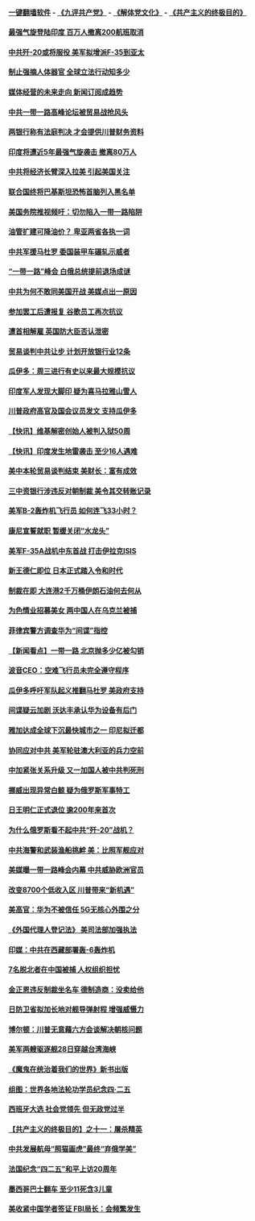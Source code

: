 #### [一键翻墙软件](https://github.com/gfw-breaker/nogfw/blob/master/README.md?t=05031237) -  [《九评共产党》](https://github.com/gfw-breaker/9ping.md?t=05031237) - [《解体党文化》](https://github.com/gfw-breaker/jtdwh.md?t=05031237) - [《共产主义的终极目的》](https://github.com/gfw-breaker/gczydzjmd.md?t=05031237)

#### [最强气旋登陆印度 百万人撤离200航班取消](../pages/nsc418/n11231446.md?t=05031237) 

#### [中共歼-20或将服役 美军拟增派F-35到亚太](../pages/nsc418/n11231286.md?t=05031237) 

#### [制止强摘人体器官 全球立法行动知多少](../pages/nsc418/n11229916.md?t=05031237) 

#### [媒体经营的未来走向 新闻订阅成趋势](../pages/nsc418/n11227859.md?t=05031237) 

#### [中共一带一路高峰论坛被贸易战抢风头](../pages/nsc418/n11229789.md?t=05031237) 

#### [两银行称有法庭判决 才会提供川普财务资料](../pages/nsc418/n11229714.md?t=05031237) 

#### [印度将遭近5年最强气旋袭击 撤离80万人](../pages/nsc418/n11229178.md?t=05031237) 

#### [中共将经济长臂深入拉美 引起美国关注](../pages/nsc418/n11229044.md?t=05031237) 

#### [联合国终将巴基斯坦恐怖首脑列入黑名单](../pages/nsc418/n11228791.md?t=05031237) 

#### [美国务院推视频吁：切勿陷入一带一路陷阱](../pages/nsc418/n11228840.md?t=05031237) 

#### [油管扩建可降油价？ 卑亚两省各执一词](../pages/nsc418/n11228357.md?t=05031237) 

#### [中共军援马杜罗 委国装甲车碾轧示威者](../pages/nsc418/n11227679.md?t=05031237) 

#### [“一带一路”峰会 白俄总统提前退场成谜](../pages/nsc418/n11208197.md?t=05031237) 

#### [中共为何不敢同美国开战 美媒点出一原因](../pages/nsc418/n11227472.md?t=05031237) 

#### [参加罢工后遭报复 谷歌员工再次抗议](../pages/nsc418/n11227242.md?t=05031237) 

#### [遭首相解雇 英国防大臣否认泄密](../pages/nsc418/n11227379.md?t=05031237) 

#### [贸易谈判中共让步 计划开放银行业12条](../pages/nsc418/n11227053.md?t=05031237) 

#### [瓜伊多：周三进行有史以来最大规模抗议](../pages/nsc418/n11227119.md?t=05031237) 

#### [印度军人发现大脚印 疑为喜马拉雅山雪人](../pages/nsc418/n11226904.md?t=05031237) 

#### [川普政府高官及国会议员发文 支持瓜伊多](../pages/nsc418/n11226605.md?t=05031237) 

#### [【快讯】维基解密创始人被判入狱50周](../pages/nsc418/n11226601.md?t=05031237) 

#### [【快讯】印度发生地雷袭击 至少16人遇难](../pages/nsc418/n11226583.md?t=05031237) 

#### [美中本轮贸易谈判结束 美财长：富有成效](../pages/nsc418/n11226466.md?t=05031237) 

#### [三中资银行涉违反对朝制裁 美令其交转账记录](../pages/nsc418/n11226285.md?t=05031237) 

#### [美军B-2轰炸机飞行员 如何连飞33小时？](../pages/nsc418/n11226241.md?t=05031237) 

#### [康尼宣誓就职 暂缓关闭“水龙头”](../pages/nsc418/n11226024.md?t=05031237) 

#### [美军F-35A战机中东首战 打击伊拉克ISIS](../pages/nsc418/n11225663.md?t=05031237) 

#### [新王德仁即位 日本正式踏入令和时代](../pages/nsc418/n11225925.md?t=05031237) 

#### [制裁在即 大连港2千万桶伊朗石油何去何从](../pages/nsc418/n11225276.md?t=05031237) 

#### [为色情业招募美女 两中国人在乌克兰被捕](../pages/nsc418/n11225138.md?t=05031237) 

#### [菲律宾警方调查华为“间谍”指控](../pages/nsc418/n11225052.md?t=05031237) 

#### [【新闻看点】一带一路 北京抛多少亿被勾销](../pages/nsc418/n11224834.md?t=05031237) 

#### [波音CEO：空难飞行员未完全遵守程序](../pages/nsc418/n11224825.md?t=05031237) 

#### [瓜伊多呼吁军队起义推翻马杜罗 美政府支持](../pages/nsc418/n11224901.md?t=05031237) 

#### [间谍疑云加剧 沃达丰承认华为设备有后门](../pages/nsc418/n11224659.md?t=05031237) 

#### [雅加达成全球下沉最快城市之一 印尼拟迁都](../pages/nsc418/n11224133.md?t=05031237) 

#### [协同应对中共 美军轮驻澳大利亚的兵力空前](../pages/nsc418/n11224434.md?t=05031237) 

#### [中加紧张关系升级 又一加国人被中共判死刑](../pages/nsc418/n11224222.md?t=05031237) 

#### [挪威出现异常白鲸 疑为俄罗斯军事特工](../pages/nsc418/n11224062.md?t=05031237) 

#### [日王明仁正式退位 逾200年来首次](../pages/nsc418/n11223899.md?t=05031237) 

#### [为什么俄罗斯看不起中共“歼-20”战机？](../pages/nsc418/n11223809.md?t=05031237) 

#### [中共海警和武装渔船挑衅 美：比照军舰应对](../pages/nsc418/n11223762.md?t=05031237) 

#### [美媒曝一带一路峰会内幕 中共威胁欧洲官员](../pages/nsc418/n11222562.md?t=05031237) 

#### [改变8700个低收入区 川普带来“新机遇”](../pages/nsc418/n11222439.md?t=05031237) 

#### [美高官：华为不被信任 5G无核心外围之分](../pages/nsc418/n11222434.md?t=05031237) 

#### [《外国代理人登记法》 美司法部加强执法](../pages/nsc418/n11222390.md?t=05031237) 

#### [印媒：中共在西藏部署轰-6轰炸机](../pages/nsc418/n11221966.md?t=05031237) 

#### [7名脱北者在中国被捕 人权组织担忧](../pages/nsc418/n11221944.md?t=05031237) 

#### [金正恩违反制裁坐名车 德制造商：没卖给他](../pages/nsc418/n11221862.md?t=05031237) 

#### [日防卫省拟加长地对舰导弹射程 增强威慑力](../pages/nsc418/n11221633.md?t=05031237) 

#### [博尔顿：川普无意藉六方会谈解决朝核问题](../pages/nsc418/n11221213.md?t=05031237) 

#### [美军两艘驱逐舰28日穿越台湾海峡](../pages/nsc418/n11220534.md?t=05031237) 

#### [《魔鬼在统治着我们的世界》新书出版](../pages/nsc418/n11206636.md?t=05031237) 

#### [组图：世界各地法轮功学员纪念四‧二五](../pages/nsc418/n11203328.md?t=05031237) 

#### [西班牙大选 社会党领先 但无政党过半](../pages/nsc418/n11220267.md?t=05031237) 

#### [【共产主义的终极目的】之十一：屠杀精英](../pages/nsc418/n11118442.md?t=05031237) 

#### [中共发展航母“照猫画虎”最终“弃俄学美”](../pages/nsc418/n11220151.md?t=05031237) 

#### [法国纪念“四二五”和平上访20周年](../pages/nsc418/n11219882.md?t=05031237) 

#### [墨西哥巴士翻车 至少11死含3儿童](../pages/nsc418/n11220073.md?t=05031237) 

#### [美收紧中国学者签证 FBI局长：会频繁发生](../pages/nsc418/n11219985.md?t=05031237) 

